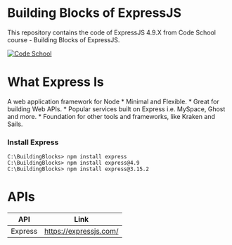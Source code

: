 # Building Blocks of ExpressJS
This repository contains the code of ExpressJS 4.9.X from Code School course - Building Blocks of ExpressJS.

[![Code School](https://www.codeschool.com/assets/logos/logo-code-school-ps-af6d2dac2b8f78566e48a0e451a9233894464e64927376b87d88402aebb76803.svg)](http://campus.codeschool.com/courses/building-blocks-of-express-js)

# What Express Is
  A web application framework for Node
    * Minimal and Flexible.
    * Great for building Web APIs.
    * Popular services built on Express i.e. MySpace, Ghost and more.
    * Foundation for other tools and frameworks, like Kraken and Sails.

### Install Express

```
C:\BuildingBlocks> npm install express
C:\BuildingBlocks> npm install express@4.9
C:\BuildingBlocks> npm install express@3.15.2
```


# APIs

| API  | Link |
| ------ | ------ |
| Express | https://expressjs.com/ |